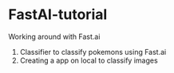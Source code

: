 # FastAI-tutorial
Working around with Fast.ai

1. Classifier to classify pokemons using Fast.ai
2. Creating a app on local to classify images
